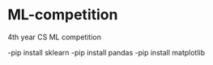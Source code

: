 # ML-competition
4th year CS ML competition


-pip install sklearn
-pip install pandas
-pip install matplotlib
